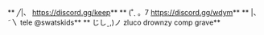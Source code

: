 **  ╱|、        https://discord.gg/keep**
** (˚ˎ 。7      https://discord.gg/wdym**
** |、˜〵       tele @swatskids**
** じしˍ,)ノ    zluco drownzy comp grave**
